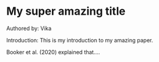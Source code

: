 # My super amazing title

Authored by: Vika


Introduction: This is my introduction to my amazing paper.

Booker et al. (2020) explained that....
